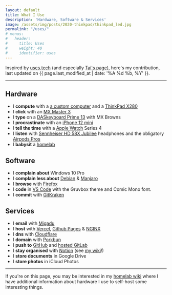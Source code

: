 ```yaml
---
layout: default
title: What I Use
description: 'Hardware, Software & Services'
image: /assets/img/posts/2020-thinkpad/thinkpad_led.jpg
permalink: "/uses/"
# menus:
#   header:
#     title: Uses
#     weight: 40
#     identifier: uses
---
```


Inspired by [uses.tech](https://uses.tech/) (and especially [Tai's page](https://taisukemino.com/uses/)), here's my contribution, last updated on {{ page.last_modified_at | date: '%A %d %b, %Y' }}.

---

## Hardware
- I **compute** with a [a custom computer](https://imtom.notion.site/5037d6c38aec4d018d4e52e768d0d834) and a [ThinkPad X280](/2020/thinkpad/)
- I **click** with an [MX Master 3](https://www.logitech.com/en-gb/products/mice/mx-master-3.html)
- I **type** on a [DASkeyboard Prime 13](https://www.daskeyboard.com/p/prime13-mechanical-keyboard/) with MX Browns
- I **procrastinate** with an [iPhone 12 mini](https://www.apple.com/uk/iphone-12/)
- I **tell the time** with a [Apple Watch](https://www.apple.com/uk/watch) Series 4
- I **listen** with [Sennheiser HD 58X Jubilee](https://drop.com/buy/massdrop-x-sennheiser-hd-58x-jubilee-headphones) headphones and the obligatory [Airpods Pros](https://www.apple.com/uk/airpods/)
- I **babysit** a [homelab](https://wiki.tomr.me/lab)

## Software
- I **complain about** Windows 10 Pro
- I **complain less about** [Debian](https://www.debian.org/) &amp; [Manjaro](https://manjaro.org/)
- I **browse** with [Firefox](https://www.mozilla.org/en-GB/firefox/new/)
- I **code** in [VS Code](https://code.visualstudio.com/) with the Gruvbox theme and Comic Mono font.
- I **commit** with [GitKraken](https://www.gitkraken.com/)

## Services
- I **email** with [Migadu](https://www.migadu.com/)
- I **host** with [Vercel](https://vercel.com/), [Github Pages](https://pages.github.com/) &amp; [NGINX](https://www.nginx.com/)
- I **dns** with [Cloudflare](https://www.cloudflare.com/en-gb/)
- I **domain** with [Porkbun](https://porkbun.com/)
- I **push to** [GitHub](https://github.com/itsmeimtom) and [hosted 
GitLab](https://git.tomr.me)
- I **stay organised** with [Notion](https://notion.so/imtom) (see [my wiki](https://wiki.tomr.me)!)
- I **store documents** in Google Drive
- I **store photos** in iCloud Photos

---

If you're on this page, you may be interested in my [homelab wiki](https://wiki.tomr.me/lab) where I have additional information about hardware I use to self-host some interesting things.